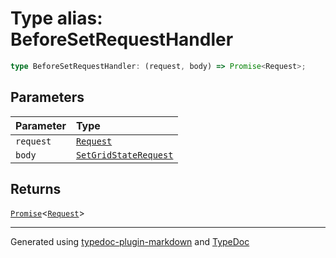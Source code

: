 # Type alias: BeforeSetRequestHandler

```ts
type BeforeSetRequestHandler: (request, body) => Promise<Request>;
```

## Parameters

| Parameter | Type |
| :------ | :------ |
| `request` | [`Request`]( https://developer.mozilla.org/en-US/docs/Web/API/Request ) |
| `body` | [`SetGridStateRequest`](../interfaces/SetGridStateRequest.md) |

## Returns

[`Promise`]( https://developer.mozilla.org/en-US/docs/Web/JavaScript/Reference/Global_Objects/Promise )\<[`Request`]( https://developer.mozilla.org/en-US/docs/Web/API/Request )\>

***

Generated using [typedoc-plugin-markdown](https://www.npmjs.com/package/typedoc-plugin-markdown) and [TypeDoc](https://typedoc.org/)
